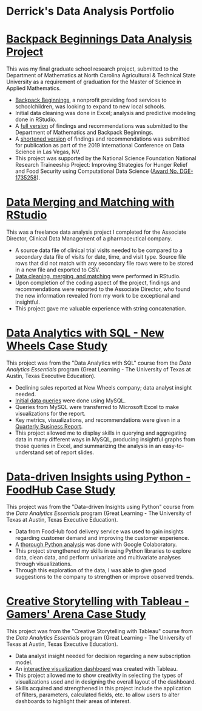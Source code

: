 # Derrick's Data Analysis Portfolio

# [Backpack Beginnings Data Analysis Project](https://github.com/derrick-n-black/Backpack-Beginnings)
This was my final graduate school research project, submitted to the Department of Mathematics at North Carolina Agricultural & Technical State University as a requirement of graduation for the Master of Science in Applied Mathematics.
* [Backpack Beginnings](https://backpackbeginnings.org), a nonprofit providing food services to schoolchildren, was looking to expand to new local schools.
* Initial data cleaning was done in Excel; analysis and predictive modeling done in RStudio.
* A [full version](Backpack%20Beginnings/Black,%20D.%20-%20Investigating%20the%20Current%20Trend%20and%20Predicting%20the%20Future%20Needs%20for%20BackPack%20Programs%20-%20BackPack%20Beginnings%20in%20Guilford%20County,%20North%20Carolina.pdf) of findings and recommendations was submitted to the Department of Mathematics and Backpack Beginnings.
* A [shortened version](https://par.nsf.gov/servlets/purl/10108840) of findings and recommendations was submitted for publication as part of the 2019 International Conference on Data Science in Las Vegas, NV.
* This project was supported by the National Science Foundation National Research Traineeship Project: Improving Strategies for Hunger Relief and Food Security using Computational Data Science ([Award No. DGE-1735258](https://www.nsf.gov/awardsearch/showAward?AWD_ID=1735258)).

# [Data Merging and Matching with RStudio](https://github.com/derrick-n-black/Data-Merge-and-Match)
This was a freelance data analysis project I completed for the Associate Director, Clinical Data Management of a pharmaceutical company.
* A source data file of clinical trial visits needed to be compared to a secondary data file of visits for date, time, and visit type. Source file rows that did not match with any secondary file rows were to be stored in a new file and exported to CSV.
* [Data cleaning, merging, and matching](https://github.com/derrick-n-black/data-analysis-portfolio/blob/main/Data%20Merge%20and%20Match/Data%20Merging%20and%20Matching%20Project.R) were performed in RStudio.
* Upon completion of the coding aspect of the project, findings and recommendations were reported to the Associate Director, who found the new information revealed from my work to be exceptional and insightful.
* This project gave me valuable experience with string concatenation.

# [Data Analytics with SQL - New Wheels Case Study](https://github.com/derrick-n-black/New-Wheels)
This project was from the "Data Analytics with SQL" course from the *Data Analytics Essentials* program (Great Learning - The University of Texas at Austin, Texas Executive Education).
* Declining sales reported at New Wheels company; data analyst insight needed.
* [Initial data queries](https://github.com/derrick-n-black/data-analysis-portfolio/blob/main/New%20Wheels/submission_Derrick_Black.sql) were done using MySQL.
* Queries from MySQL were transferred to Microsoft Excel to make visualizations for the report.
* Key metrics, visualizations, and recommendations were given in a [Quarterly Business Report](https://github.com/derrick-n-black/data-analysis-portfolio/blob/main/New%20Wheels/submission_Derrick_Black_Slides.pdf).
* This project allowed me to display skills in querying and aggregating data in many different ways in MySQL, producing insightful graphs from those queries in Excel, and summarizing the analysis in an easy-to-understand set of report slides.

# [Data-driven Insights using Python - FoodHub Case Study](https://github.com/derrick-n-black/FoodHub)
This project was from the "Data-driven Insights using Python" course from the *Data Analytics Essentials* program (Great Learning - The University of Texas at Austin, Texas Executive Education).
* Data from FoodHub food delivery service was used to gain insights regarding customer demand and improving the customer experience.
* A [thorough Python analysis](https://github.com/derrick-n-black/data-analysis-portfolio/blob/main/FoodHub/FoodHub%20Data%20Analysis.ipynb) was done with Google Colaboratory.
* This project strengthened my skills in using Python libraries to explore data, clean data, and perform univariate and multivariate analyses through visualizations.
* Through this exploration of the data, I was able to give good suggestions to the company to strengthen or improve observed trends.

# [Creative Storytelling with Tableau - Gamers' Arena Case Study](https://github.com/derrick-n-black/Gamers-Arena)
This project was from the "Creative Storytelling with Tableau" course from the *Data Analytics Essentials* program (Great Learning - The University of Texas at Austin, Texas Executive Education).
* Data analyst insight needed for decision regarding a new subscription model.
* An [interactive visualization dashboard](https://public.tableau.com/app/profile/derrick.black/viz/Project-GamersArena-DerrickBlack/GamersArenaDashboard?publish=yes) was created with Tableau.
* This project allowed me to show creativity in selecting the types of visualizations used and in designing the overall layout of the dashboard.
* Skills acquired and strengthened in this project include the application of filters, parameters, calculated fields, etc. to allow users to alter dashboards to highlight their areas of interest.
